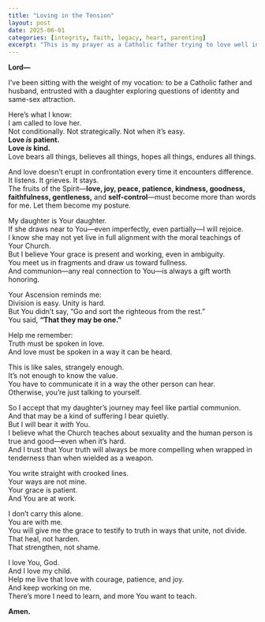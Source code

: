 ```yaml
---
title: "Loving in the Tension"
layout: post
date: 2025-06-01
categories: [integrity, faith, legacy, heart, parenting]
excerpt: "This is my prayer as a Catholic father trying to love well in a space that feels heavy and sacred. My daughter is exploring same-sex attraction, and while I hold to the truth of the Church’s teaching, I also know I’m called to love her with patience, kindness, and all the fruits of the Spirit. I believe she is a child of God, and if she draws closer to Him—even partially—I want to celebrate that. I’m learning that truth must be spoken in love, and love must be spoken in a way it can be received. I can’t control her journey, and that’s a kind of suffering I have to bear. But I believe God is present in the tension. My hope is to live this love with conviction and tenderness, trusting that God’s grace will do what I cannot."
---
```

**Lord—**

I’ve been sitting with the weight of my vocation: to be a Catholic father and husband, entrusted with a daughter exploring questions of identity and same-sex attraction.

Here’s what I know:  
I am called to love her.  
Not conditionally. Not strategically. Not when it’s easy.  
**Love *is* patient.**  
**Love *is* kind.**  
Love bears all things, believes all things, hopes all things, endures all things.

And love doesn’t erupt in confrontation every time it encounters difference. It listens. It grieves. It stays.  
The fruits of the Spirit—**love, joy, peace, patience, kindness, goodness, faithfulness, gentleness,** and **self-control**—must become more than words for me. Let them become my posture.

My daughter is Your daughter.  
If she draws near to You—even imperfectly, even partially—I will rejoice.  
I know she may not yet live in full alignment with the moral teachings of Your Church.  
But I believe Your grace is present and working, even in ambiguity.  
You meet us in fragments and draw us toward fullness.  
And communion—any real connection to You—is always a gift worth honoring.

Your Ascension reminds me:  
Division is easy. Unity is hard.  
But You didn’t say, “Go and sort the righteous from the rest.”  
You said, **“That they may be one.”**

Help me remember:  
Truth must be spoken in love.  
And love must be spoken in a way it can be heard.

This is like sales, strangely enough.  
It’s not enough to know the value.  
You have to communicate it in a way the other person can hear.  
Otherwise, you’re just talking to yourself.

So I accept that my daughter’s journey may feel like partial communion.  
And that may be a kind of suffering I bear quietly.  
But I will bear it *with* You.  
I believe what the Church teaches about sexuality and the human person is true and good—even when it’s hard.  
And I trust that Your truth will always be more compelling when wrapped in tenderness than when wielded as a weapon.

You write straight with crooked lines.  
Your ways are not mine.  
Your grace is patient.  
And You are at work.

I don’t carry this alone.  
You are with me.  
You will give me the grace to testify to truth in ways that unite, not divide.  
That heal, not harden.  
That strengthen, not shame.

I love You, God.  
And I love my child.  
Help me live that love with courage, patience, and joy.  
And keep working on me.  
There’s more I need to learn, and more You want to teach.

**Amen.**
